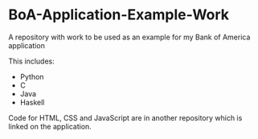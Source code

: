 # BoA-Application-Example-Work
A repository with work to be used as an example for my Bank of America application

This includes:
  * Python
  * C
  * Java
  * Haskell

Code for HTML, CSS and JavaScript are in another repository which is linked on the application.
